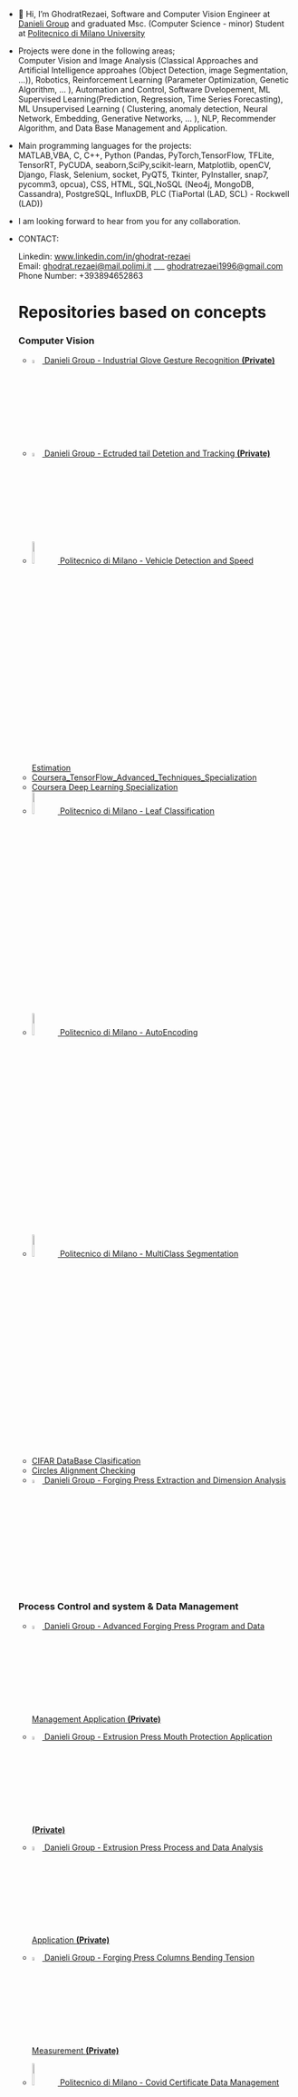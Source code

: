 -  👋 Hi, I’m GhodratRezaei, Software and Computer Vision Engineer at [Danieli Group](https://www.danieli.com/) and graduated Msc. (Computer Science - minor) Student at [Politecnico di Milano University](https://www.polimi.it/)

-   Projects were done in the following areas;                
Computer Vision and Image Analysis (Classical Approaches and Artificial Intelligence approahes (Object Detection, image Segmentation, ...)), Robotics, Reinforcement Learning (Parameter Optimization, Genetic Algorithm, ... ), Automation and Control, Software Dvelopement, ML Supervised Learning(Prediction, Regression, Time Series Forecasting), ML Unsupervised Learning ( Clustering, anomaly detection, Neural Network, Embedding, Generative Networks, ... ), NLP, Recommender Algorithm, and Data Base Management and Application. 
-  Main programming languages for the projects:                                                                 
MATLAB,VBA, C, C++, Python (Pandas, PyTorch,TensorFlow, TFLite, TensorRT, PyCUDA, seaborn,SciPy,scikit-learn, Matplotlib, openCV, Django, Flask, Selenium, socket, PyQT5, Tkinter, PyInstaller, snap7, pycomm3, opcua),
 CSS, HTML, SQL,NoSQL (Neo4j, MongoDB, Cassandra), PostgreSQL, InfluxDB, PLC (TiaPortal (LAD, SCL) - Rockwell (LAD))




-  I am looking forward to hear from you for any collaboration.


-   CONTACT: 

      Linkedin:  www.linkedin.com/in/ghodrat-rezaei       
      Email:  ghodrat.rezaei@mail.polimi.it  ___  ghodratrezaei1996@gmail.com  
      Phone Number:   +393894652863
      
      
      # Repositories based on concepts
     



      
      ### Computer Vision
       *  [<img src="https://github.com/user-attachments/assets/f01eeb85-250a-4b93-9ddb-10a34b6db37d" width="4%"> Danieli Group    -    Industrial Glove Gesture Recognition         **(Private)**](https://github.com/GhodratRezaei/Glove-Gesture-Recognition)
       *  [<img src="https://github.com/user-attachments/assets/f01eeb85-250a-4b93-9ddb-10a34b6db37d" width="4%"> Danieli Group    -    Ectruded tail Detetion and Tracking         **(Private)**](https://github.com/GhodratRezaei/Extruded_Tail_Detection_and_Tracking)
         <br>
       *  [<img src="https://github.com/user-attachments/assets/67b9777c-7a5b-4ac2-8d2c-7aba02f23e90" width="10%"> Politecnico di Milano    -    Vehicle Detection and Speed Estimation](https://github.com/GhodratRezaei/Visual-Analysis-of-Moving-Vehicles)
          <br>
       *  [Coursera_TensorFlow_Advanced_Techniques_Specialization](https://github.com/GhodratRezaei/Coursera_TensorFlow_Advanced_Techniques_Specialization)
       *  [Coursera Deep Learning Specialization](https://github.com/GhodratRezaei/Coursera-Deep-Learning-Specialization)
       *  [<img src="https://github.com/user-attachments/assets/67b9777c-7a5b-4ac2-8d2c-7aba02f23e90" width="10%"> Politecnico di Milano    -    Leaf Classification](https://github.com/GhodratRezaei/leaf-Classification)
       *  [<img src="https://github.com/user-attachments/assets/67b9777c-7a5b-4ac2-8d2c-7aba02f23e90" width="10%"> Politecnico di Milano    -    AutoEncoding](https://github.com/GhodratRezaei/Autoencoding)
       *  [<img src="https://github.com/user-attachments/assets/67b9777c-7a5b-4ac2-8d2c-7aba02f23e90" width="10%"> Politecnico di Milano    -    MultiClass Segmentation](https://github.com/GhodratRezaei/MultiClass-Segmentation)
       *  [CIFAR  DataBase Clasification](https://github.com/GhodratRezaei/CIFAR-DataBase-Clasification)
       *  [Circles Alignment Checking](https://github.com/GhodratRezaei/Circles-Alignment-Checking-)
       *  [<img src="https://github.com/user-attachments/assets/f01eeb85-250a-4b93-9ddb-10a34b6db37d" width="4%"> Danieli Group    -    Forging Press Extraction and Dimension Analysis](https://github.com/GhodratRezaei/Extraction-and-Dimenstion-Analysis-of-Forging-press)
         
     <br>
     <br>

     ### Process Control and system & Data Management 
      *   [<img src="https://github.com/user-attachments/assets/f01eeb85-250a-4b93-9ddb-10a34b6db37d" width="4%"> Danieli Group    -    Advanced Forging Press Program and Data Management Application         **(Private)**](https://github.com/GhodratRezaei/Forging-Press-Program)
        <br>
      *   [<img src="https://github.com/user-attachments/assets/f01eeb85-250a-4b93-9ddb-10a34b6db37d" width="4%"> Danieli Group    -    Extrusion Press Mouth Protection Application         **(Private)**](https://github.com/GhodratRezaei/extrusion-press-mouth-protection-app)
        <br>
      *   [<img src="https://github.com/user-attachments/assets/f01eeb85-250a-4b93-9ddb-10a34b6db37d" width="4%"> Danieli Group    -    Extrusion Press Process and Data Analysis Application         **(Private)**](https://github.com/GhodratRezaei/PLC-Automatic-Data-PipeLine)
        <br>
      *   [<img src="https://github.com/user-attachments/assets/f01eeb85-250a-4b93-9ddb-10a34b6db37d" width="4%"> Danieli Group    -    Forging Press Columns Bending Tension Measurement         **(Private)**](https://github.com/GhodratRezaei/Sensor)
      *   [<img src="https://github.com/user-attachments/assets/67b9777c-7a5b-4ac2-8d2c-7aba02f23e90" width="10%"> Politecnico di Milano    -    Covid Certificate Data Management](https://github.com/GhodratRezaei/Covid-Certificate-Data-Management)
      *   [<img src="https://github.com/user-attachments/assets/67b9777c-7a5b-4ac2-8d2c-7aba02f23e90" width="10%"> Politecnico di Milano    -    Corona virus Trace Track Contacts](https://github.com/GhodratRezaei/Corona-virus-Trace-Track-Contacts)



          <br>
          <br>


     ### Supervised Learning (Classification and Regression)
      *    [<img src="https://github.com/user-attachments/assets/67b9777c-7a5b-4ac2-8d2c-7aba02f23e90" width="10%"> Politecnico di Milano    -    Vehicle Insurance Classification](https://github.com/GhodratRezaei/vehicle-Insurance-Classification-)
      *    [<img src="https://github.com/user-attachments/assets/67b9777c-7a5b-4ac2-8d2c-7aba02f23e90" width="10%"> Politecnico di Milano    -    Transcoding Processing Time Regression](https://github.com/GhodratRezaei/transcoding-processing-time-Regression)
      *    [<img src="https://github.com/user-attachments/assets/67b9777c-7a5b-4ac2-8d2c-7aba02f23e90" width="10%"> Politecnico di Milano    -    Binary Classification(Loan Allowance)](https://github.com/GhodratRezaei/Binary-Classification-Loan-Allowance-)
      *    [<img src="https://github.com/user-attachments/assets/67b9777c-7a5b-4ac2-8d2c-7aba02f23e90" width="10%"> Politecnico di Milano    -    Predictive Maintenance(Fault Detection)](https://github.com/GhodratRezaei/Predictive-Maintenance--Fault_Detection-)




     ### Time Series 
      *    [<img src="https://github.com/user-attachments/assets/67b9777c-7a5b-4ac2-8d2c-7aba02f23e90" width="10%"> Politecnico di Milano    -    Stream Flow forecast](https://github.com/GhodratRezaei/Streamflow-forecast)
      *    [<img src="https://github.com/user-attachments/assets/67b9777c-7a5b-4ac2-8d2c-7aba02f23e90" width="10%"> Politecnico di Milano    -    Time Series Classification](https://github.com/GhodratRezaei/Time-Series-Classification)
      *    [<img src="https://github.com/user-attachments/assets/67b9777c-7a5b-4ac2-8d2c-7aba02f23e90" width="10%"> Politecnico di Milano    -    Environmental Sensors Forecasting](https://github.com/GhodratRezaei/Environmental-Sensors-Forecasting)
      *    [<img src="https://github.com/user-attachments/assets/67b9777c-7a5b-4ac2-8d2c-7aba02f23e90" width="10%"> Politecnico di Milano    -    Forecasting](https://github.com/GhodratRezaei/Forecasting)

          <br>
          <br>


     ### Natural Language Processing 
      *   [Advancd Natural Processing Specialization](https://github.com/GhodratRezaei/Advance-Natural-Language-Processing-)


          <br>
          <br>
          

      ### Reinforcement Learning
      *   [<img src="https://github.com/user-attachments/assets/67b9777c-7a5b-4ac2-8d2c-7aba02f23e90" width="10%"> Politecnico di Milano    -    Dam and Stream Flow Analysis and Control](https://github.com/GhodratRezaei/Dam-and-Streamflow-Analysis-and-Control-)


          <br>
          <br>
          
      
      ### Data Visualization 
      *   [Data Visualization in Dashboard](https://github.com/GhodratRezaei/Data-Visuaz-lization-in-Dashboard)
      
      
     

      
      
      
      
      
